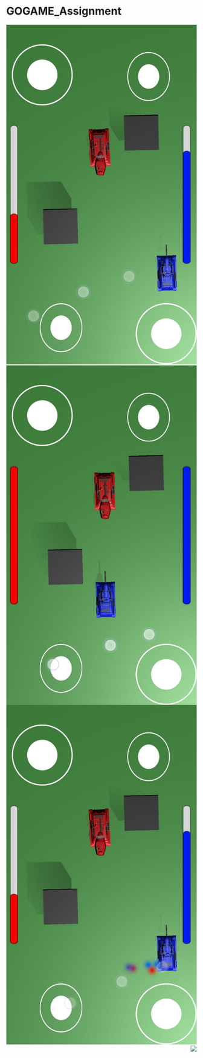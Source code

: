 # GOGAME_Assignment

 <img   src="/im1.jpeg">
 <img align='right' src="/im2.jpeg">
 <img   src="/im3.jpeg">
 <img align='right' src="/v.jpeg">
